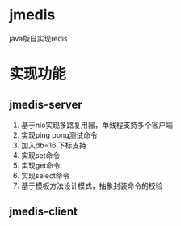 # jmedis
java版自实现redis

# 实现功能
## jmedis-server
1. 基于nio实现多路复用器，单线程支持多个客户端
2. 实现ping pong测试命令
3. 加入db=16 下标支持
4. 实现set命令
5. 实现get命令
6. 实现select命令
7. 基于模板方法设计模式，抽象封装命令的校验

## jmedis-client